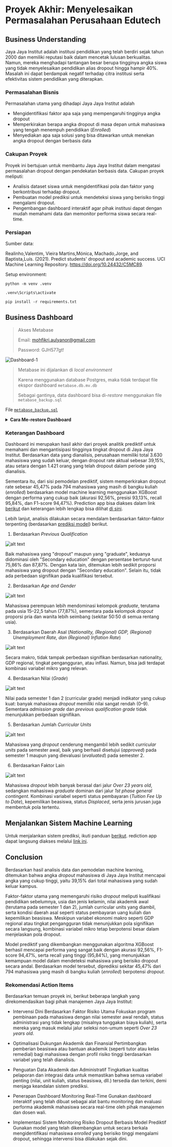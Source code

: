 # Proyek Akhir: Menyelesaikan Permasalahan Perusahaan Edutech

## Business Understanding
Jaya Jaya Institut adalah institusi pendidikan yang telah berdiri sejak tahun 2000 dan memiliki reputasi baik dalam mencetak lulusan berkualitas. Namun, mereka menghadapi tantangan besar berupa tingginya angka siswa yang tidak menyelesaikan pendidikan alias dropout hingga hampir 40%. Masalah ini dapat berdampak negatif terhadap citra institusi serta efektivitas sistem pendidikan yang diterapkan.

### Permasalahan Bisnis
Permasalahan utama yang dihadapi Jaya Jaya Institut adalah
- Mengidentifikasi faktor apa saja yang mempengaruhi tingginya angka dropout
- Memperkirakan berapa angka dropout di masa depan untuk mahasiswa yang tengah menempuh pendidikan (*Enrolled*)
- Menyediakan apa saja solusi yang bisa ditawarkan untuk menekan angka dropout dengan berbasis data

### Cakupan Proyek
Proyek ini bertujuan untuk membantu Jaya Jaya Institut dalam mengatasi permasalahan dropout dengan pendekatan berbasis data. Cakupan proyek meliputi:
- Analisis dataset siswa untuk mengidentifikasi pola dan faktor yang berkontribusi terhadap dropout.
- Pembuatan model prediksi untuk mendeteksi siswa yang berisiko tinggi mengalami dropout.
- Pengembangan dashboard interaktif agar pihak institusi dapat dengan mudah memahami data dan memonitor performa siswa secara real-time.

### Persiapan

Sumber data: 

Realinho,Valentim, Vieira Martins,Mónica, Machado,Jorge, and Baptista,Luís. (2021). Predict students' dropout and academic success. UCI Machine Learning Repository. https://doi.org/10.24432/C5MC89. 

Setup environment:

```
python -m venv .venv

.venv\Scripts\activate

pip install -r requirements.txt
```

## Business Dashboard

> Akses Metabase
> 
> Email: mohfikri.aulyanor@gmail.com
> 
> Password: GJH577gt!

![Dashboard-1](nairkivm-dashboard.png)

> Metabase ini dijalankan di *local environment*
> 
> Karena menggunakan database Postgres, maka tidak terdapat file ekspor dashboard `metabase.db.mv.db`
>
> Sebagai gantinya, data dashboard bisa di-*restore* menggunakan file `metabase_backup.sql`

File [`metabase_backup.sql`](./metabase_backup.sql)

<details>
    <summary><strong>Cara Me-restore Dashboard</strong></summary>
    
    1. Deploy Metabase dan Postgres baru dengan Docker dan taruh `metabase_backup.sql` di tempat menjalankan terminal (Referensi: https://www.dicoding.com/academies/590/tutorials/34128?from=34123)
    
    2. Jalankan perintah berikut: `docker exec -i postgres psql -U [pg_user] -d [metabase_db] < metabase_backup.sql`
</details>


### Keterangan Dashboard

Dashboard ini merupakan hasil akhir dari proyek analitik prediktif untuk memahami dan mengantisipasi tingginya tingkat dropout di Jaya Jaya Institut. Berdasarkan data yang dianalisis, perusahaan memiliki total 3.630 mahasiswa yang sudah keluar, dengan dropout rate aktual sebesar 39,15%, atau setara dengan 1.421 orang yang telah dropout dalam periode yang dianalisis.

Sementara itu, dari sisi pemodelan prediktif, sistem memperkirakan dropout rate sebesar 45,47% pada 794 mahasiswa yang masih di bangku kuliah (*enrolled*) berdasarkan model machine learning menggunakan XGBoost dengan performa yang cukup baik (akurasi 92,56%, presisi 93,13%, recall 95,84%, dan F1-score 94,47%). Prediction app bisa diakses dalam link [berikut](https://deploy-app-jaya-jaya-institute-nairkivm.streamlit.app/) dan keterangan lebih lengkap bisa dilihat [di sini](./app/README.md).

Lebih lanjut, analisis dilakukan secara mendalam berdasarkan faktor-faktor terpenting (berdasarkan [prediksi model](./feature_importance.csv)) berikut.

1. Berdasarkan *Previous Qualification*

![alt text](image-1.png)

Baik mahasiswa yang "dropout" maupun yang "graduate", keduanya didominasi oleh "Secondary education" dengan persentase berturut-turut 75,86% dan 87,87%. Dengan kata lain, ditemukan lebih sedikit proporsi mahasiswa yang dropout dengan "Secondary education". Selain itu, tidak ada perbedaan signifikan pada kualifikasi tersebut.

2. Berdasarkan *Age and Gender*

![alt text](image-2.png)

Mahasiswa perempuan lebih mendominasi kelompok *graduate*, terutama pada usia 15–22,5 tahun (77,87%), sementara pada kelompok *dropout* proporsi pria dan wanita lebih seimbang (sekitar 50:50 di semua rentang usia).

3. Berdasarkan Daerah Asal (*Nationality, (Regional) GDP, (Regional) Unemployment Rate, dan (Regional) Inflation Rate*)

![alt text](image-3.png)

Secara makro, tidak tampak perbedaan signifikan berdasarkan nationality, GDP regional, tingkat pengangguran, atau inflasi. Namun, bisa jadi terdapat kombinasi variabel mikro yang relevan.

4. Berdasarkan Nilai (*Grade*)

![alt text](image-4.png)

Nilai pada semester 1 dan 2 (curricular grade) menjadi indikator yang cukup kuat: banyak mahasiswa *dropout* memiliki nilai sangat rendah (0–9). Sementara *admission grade* dan *previous qualification grade* tidak menunjukkan perbedaan signifikan.

5. Berdasarkan Jumlah *Curricular Units*

![alt text](image-5.png)

Mahasiswa yang *dropout* cenderung mengambil lebih sedikit *curricular units* pada semester awal, baik yang berhasil disetujui (*approved*) pada semester 1 maupun yang dievaluasi (*evaluated*) pada semester 2.

6. Berdasarkan Faktor Lain

![alt text](image-6.png)

Mahasiswa *dropout* lebih banyak berasal dari jalur *Over 23 years old*, sedangkan mahasiswa *graduate* dominan dari jalur *1st phase general contingent*. Kombinasi variabel seperti status pembayaran (*Tuition Fee Up to Date*), kepemilikan beasiswa, status *Displaced*, serta jenis jurusan juga membentuk pola tertentu.

## Menjalankan Sistem Machine Learning

Untuk menjalankan sistem prediksi, ikuti panduan [berikut](./app/README.md). rediction app dapat langsung diakses melalui [link ini](https://deploy-app-jaya-jaya-institute-nairkivm.streamlit.app/).


## Conclusion
Berdasarkan hasil analisis data dan pemodelan machine learning, ditemukan bahwa angka *dropout* mahasiswa di Jaya Jaya Institut mencapai angka yang cukup tinggi, yaitu 39,15% dari total mahasiswa yang sudah keluar kampus. 

Faktor-faktor utama yang memengaruhi risiko *dropout* meliputi kualifikasi pendidikan sebelumnya, usia dan jenis kelamin, nilai akademik awal (terutama pada semester 1 dan 2), jumlah curricular units yang diambil, serta kondisi daerah asal seperti status pembayaran uang kuliah dan kepemilikan beasiswa. Meskipun variabel ekonomi makro seperti GDP regional atau tingkat pengangguran tidak menunjukkan pola signifikan secara langsung, kombinasi variabel mikro tetap berpotensi besar dalam menjelaskan pola dropout.

Model prediktif yang dikembangkan menggunakan algoritma XGBoost berhasil mencapai performa yang sangat baik dengan akurasi 92,56%, F1-score 94,47%, serta recall yang tinggi (95,84%), yang menunjukkan kemampuan model dalam mendeteksi mahasiswa yang berisiko dropout secara andal. Berdasarkan model tersebut, diprediksi sekitar 45,47% dari 794 mahasiswa yang masih di bangku kuliah (*enrolled*) berpotensi *dropout*.

### Rekomendasi Action Items
Berdasarkan temuan proyek ini, berikut beberapa langkah yang direkomendasikan bagi pihak manajemen Jaya Jaya Institut:

- Intervensi Dini Berdasarkan Faktor Risiko Utama
Fokuskan program pembinaan pada mahasiswa dengan nilai semester awal rendah, status administrasi yang tidak lengkap (misalnya tunggakan biaya kuliah), serta mereka yang masuk melalui jalur seleksi non-umum seperti *Over 23 years old*.

- Optimalisasi Dukungan Akademik dan Finansial
Pertimbangkan pemberian beasiswa atau bantuan akademik (seperti tutor atau kelas remedial) bagi mahasiswa dengan profil risiko tinggi berdasarkan variabel yang telah dianalisis.

- Penguatan Data Akademik dan Administratif
Tingkatkan kualitas pelaporan dan integrasi data untuk memastikan bahwa semua variabel penting (nilai, unit kuliah, status beasiswa, dll.) tersedia dan terkini, demi menjaga keandalan sistem prediksi.

- Penerapan Dashboard Monitoring Real-Time
Gunakan dashboard interaktif yang telah dibuat sebagai alat bantu monitoring dan evaluasi performa akademik mahasiswa secara real-time oleh pihak manajemen dan dosen wali.

- Implementasi Sistem Monitoring Risiko Dropout Berbasis Model Prediktif
Gunakan model yang telah dikembangkan untuk secara berkala mengidentifikasi mahasiswa *enrolled* yang berisiko tinggi mengalami dropout, sehingga intervensi bisa dilakukan sejak dini.
